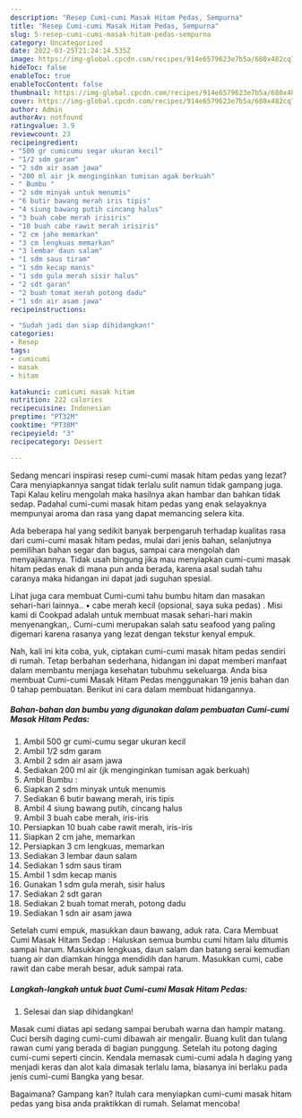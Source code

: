 ```yaml
---
description: "Resep Cumi-cumi Masak Hitam Pedas, Sempurna"
title: "Resep Cumi-cumi Masak Hitam Pedas, Sempurna"
slug: 5-resep-cumi-cumi-masak-hitam-pedas-sempurna
category: Uncategorized
date: 2022-03-25T21:24:14.535Z
image: https://img-global.cpcdn.com/recipes/914e6579623e7b5a/680x482cq70/cumi-cumi-masak-hitam-pedas-foto-resep-utama.jpg
hideToc: false
enableToc: true
enableTocContent: false
thumbnail: https://img-global.cpcdn.com/recipes/914e6579623e7b5a/680x482cq70/cumi-cumi-masak-hitam-pedas-foto-resep-utama.jpg
cover: https://img-global.cpcdn.com/recipes/914e6579623e7b5a/680x482cq70/cumi-cumi-masak-hitam-pedas-foto-resep-utama.jpg
author: Admin
authorAv: notfound
ratingvalue: 3.9
reviewcount: 23
recipeingredient:
- "500 gr cumicumu segar ukuran kecil"
- "1/2 sdm garam"
- "2 sdm air asam jawa"
- "200 ml air jk menginginkan tumisan agak berkuah"
- " Bumbu "
- "2 sdm minyak untuk menumis"
- "6 butir bawang merah iris tipis"
- "4 siung bawang putih cincang halus"
- "3 buah cabe merah irisiris"
- "10 buah cabe rawit merah irisiris"
- "2 cm jahe memarkan"
- "3 cm lengkuas memarkan"
- "3 lembar daun salam"
- "1 sdm saus tiram"
- "1 sdm kecap manis"
- "1 sdm gula merah sisir halus"
- "2 sdt garan"
- "2 buah tomat merah potong dadu"
- "1 sdn air asam jawa"
recipeinstructions:

- "Sudah jadi dan siap dihidangkan!"
categories:
- Resep
tags:
- cumicumi
- masak
- hitam

katakunci: cumicumi masak hitam 
nutrition: 222 calories
recipecuisine: Indonesian
preptime: "PT32M"
cooktime: "PT38M"
recipeyield: "3"
recipecategory: Dessert

---
```



Sedang mencari inspirasi resep cumi-cumi masak hitam pedas yang lezat? Cara menyiapkannya sangat tidak terlalu sulit namun tidak gampang juga. Tapi Kalau keliru mengolah maka hasilnya akan hambar dan bahkan tidak sedap. Padahal cumi-cumi masak hitam pedas yang enak selayaknya mempunyai aroma dan rasa yang dapat memancing selera kita.


Ada beberapa hal yang sedikit banyak berpengaruh terhadap kualitas rasa dari cumi-cumi masak hitam pedas, mulai dari jenis bahan, selanjutnya pemilihan bahan segar dan bagus, sampai cara mengolah dan menyajikannya. Tidak usah bingung jika mau menyiapkan cumi-cumi masak hitam pedas enak di mana pun anda berada, karena asal sudah tahu caranya maka hidangan ini dapat jadi suguhan spesial.

Lihat juga cara membuat Cumi-cumi tahu bumbu hitam dan masakan sehari-hari lainnya.. • cabe merah kecil (opsional, saya suka pedas) . Misi kami di Cookpad adalah untuk membuat masak sehari-hari makin menyenangkan,. Cumi-cumi merupakan salah satu seafood yang paling digemari karena rasanya yang lezat dengan tekstur kenyal empuk.


Nah, kali ini kita coba, yuk, ciptakan cumi-cumi masak hitam pedas sendiri di rumah. Tetap berbahan sederhana, hidangan ini dapat memberi manfaat dalam membantu menjaga kesehatan tubuhmu sekeluarga. Anda bisa membuat Cumi-cumi Masak Hitam Pedas menggunakan 19 jenis bahan dan 0 tahap pembuatan. Berikut ini cara dalam membuat hidangannya.

<!--inarticleads1-->

##### Bahan-bahan dan bumbu yang digunakan dalam pembuatan Cumi-cumi Masak Hitam Pedas:

1. Ambil 500 gr cumi-cumu segar ukuran kecil
1. Ambil 1/2 sdm garam
1. Ambil 2 sdm air asam jawa
1. Sediakan 200 ml air (jk menginginkan tumisan agak berkuah)
1. Ambil  Bumbu :
1. Siapkan 2 sdm minyak untuk menumis
1. Sediakan 6 butir bawang merah, iris tipis
1. Ambil 4 siung bawang putih, cincang halus
1. Ambil 3 buah cabe merah, iris-iris
1. Persiapkan 10 buah cabe rawit merah, iris-iris
1. Siapkan 2 cm jahe, memarkan
1. Persiapkan 3 cm lengkuas, memarkan
1. Sediakan 3 lembar daun salam
1. Sediakan 1 sdm saus tiram
1. Ambil 1 sdm kecap manis
1. Gunakan 1 sdm gula merah, sisir halus
1. Sediakan 2 sdt garan
1. Sediakan 2 buah tomat merah, potong dadu
1. Sediakan 1 sdn air asam jawa


Setelah cumi empuk, masukkan daun bawang, aduk rata. Cara Membuat Cumi Masak Hitam Sedap : Haluskan semua bumbu cumi hitam lalu ditumis sampai harum. Masukkan lengkuas, daun salam dan batang serai kemudian tuang air dan diamkan hingga mendidih dan harum. Masukkan cumi, cabe rawit dan cabe merah besar, aduk sampai rata. 

<!--inarticleads2-->

##### Langkah-langkah untuk buat Cumi-cumi Masak Hitam Pedas:


1. Selesai dan siap dihidangkan!

Masak cumi diatas api sedang sampai berubah warna dan hampir matang. Cuci bersih daging cumi-cumi dibawah air mengalir. Buang kulit dan tulang rawan cumi yang berada di bagian punggung. Setelah itu potong daging cumi-cumi seperti cincin. Kendala memasak cumi-cumi adala h daging yang menjadi keras dan alot kala dimasak terlalu lama, biasanya ini berlaku pada jenis cumi-cumi Bangka yang besar. 

Bagaimana? Gampang kan? Itulah cara menyiapkan cumi-cumi masak hitam pedas yang bisa anda praktikkan di rumah. Selamat mencoba!

